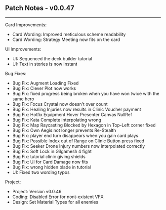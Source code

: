 ## Patch Notes - v0.0.47
----

Card Improvements:
- Card Wording: Improved meticulous scheme readability
- Card Wording: Strategy Meeting now fits on the card

UI Improvements:
- UI: Sequenced the deck builder tutorial
- UI: Text in stories is now instant

Bug Fixes:
- Bug Fix: Augment Loading Fixed
- Bug Fix: Clever Plot now works
- Bug Fix: fixed progress being broken when you have won twice with the same hero
- Bug Fix: Focus Crystal now doesn't over count
- Bug Fix: Healing Injuries now results in Clinic Voucher payment
- Bug Fix: Hotfix Equipment Hover Presenter Canvas NullRef
- Bug Fix: Kata Complete interpolating wrong
- Bug Fix: Map Raycasting Blocked by Hexagon in Top-Left corner fixed
- Bug Fix: Own Aegis not longer prevents Re-Stealth
- Bug Fix: player end turn disappears when you gain card plays
- Bug Fix: Possible Index out of Range on Clinic Button press fixed
- Bug Fix: Seeker Drone Injury numbers now interpolated correctly
- Bug Fix: Soft Lock in Gilgamesh 4 fight
- Bug Fix: tutorial clinic giving shields
- Bug Fix: UI for Card Damage now fits
- Bug Fix: wrong hidden blade in tutorial
- UI: Fixed two wording typos

Project:
- Project: Version v0.0.46
- Coding: Disabled Error for nont-existent VFX
- Design: Set Material Types for all enemies